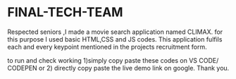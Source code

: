 # FINAL-TECH-TEAM
Respected seniors ,I made a movie search application named CLIMAX. for this purpose I used basic HTML,CSS and JS codes. This application fulfils each and every keypoint mentioned in the projects recruitment form.

to run and check working 1)simply copy paste these codes on VS CODE/ CODEPEN  or 2) directly copy paste the live demo link  on google. Thank you.

